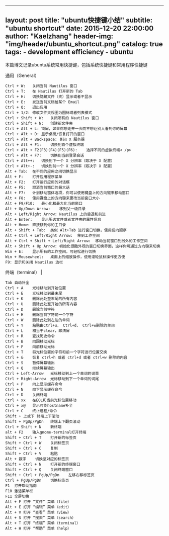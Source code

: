 ---
layout:     post
title:      "ubuntu快捷键小结"
subtitle:   "ubuntu shortcut"
date:       2015-12-20 22:00:00
author:     "Kaelzhang"
header-img: "img/header/ubuntu_shortcut.png"
catalog:    true
tags:
    - development efficiency
    - ubuntu
-

本篇博文记录ubuntu系统常用快捷键，包括系统快捷键和常用程序快捷键

通用（General）

    Ctrl + W:	关闭当前 Nautilus 窗口
    Ctrl + T:	在 Nautilus 打开新的 Tab
    Ctrl + H:	切换隐藏文件（夹）显示或者不显示
    Ctrl + E:	发送当前文档给某个 Email
    Ctrl + Q:	退出应用
    Ctrl + 1/2:	修改文件夹视图为图标或者列表模式
    Ctrl + Shift + W:	关闭所有的 Nautilus 窗口
    Ctrl + Shift + N:	创建新文件夹
    Ctrl + Alt + L:	锁屏，如果你想走开一会而不想让别人看到你的屏幕
	Ctrl + Alt + D:	显示桌面/恢复打开的窗口
    Ctrl + Alt + Backspace:	关闭 X 服务器
    Ctrl + Alt + F1:	切换到首个虚拟终端
    Ctrl + Alt + F2(F3)(F4)(F5)(F6):	选择不同的虚拟终端< /p>
    Ctrl + Alt + F7:	切换到当前登录会话
    Ctrl + Alt++:	切换到下一个 X 分辨率（取决于 X 配置）
    Ctrl + Alt+-:	切换到前一个 X 分辨率（取决于 X 配置）
    Alt + Tab:	在不同的应用之间切换显示
    Alt + F:	打开应用程序菜单
	Alt + F2:	打开运行应用的对话框
    Alt + F5:	取消当前窗口的最大话
    Alt + F7:	计划移动窗体选项，你可以使用键盘上的方向键来移动窗口
    Alt + F8:	使用键盘上的方向键来更改当前窗口大小
    Alt + F9/F10:	最小化和最大化当前窗口
    Alt + Up/Down Arrow:	移到父一级目录
    Alt + Left/Right Arrow:	Nautilus 上的后退和前进
    Alt + Enter:	显示所选文件或者文件夹的属性信息
    Alt + Home:	直接移到你的主目录
    Alt + Shift + Tab:	类似 Alt+Tab 进行窗口切换，使用反向顺序
    Alt + Ctrl + Left/Right Arrow:	移到工作空间
    Alt + Ctrl + Shift + Left/Right Arrow:	移动当前窗口到另外的工作空间
    Alt + Shift + Up Arrow:	初始化很酷外观的窗口切换界面，这样你可通过方向键来切换
    Win + E:	显示所有的工作空间，可轻松进行切换
    Win + Mousewheel:	桌面上的缩放操作，使用滚轮鼠标操作更方便
    F9:	显示和关闭 Nautilus 边栏

终端（terminal）      |

	Tab	自动补全
    Ctrl + A	光标移动到开始位置
    Ctrl + E	光标移动到最末尾
    Ctrl + K	删除此处至末尾的所有内容
    Ctrl + U	删除此处至开始的所有内容
    Ctrl + D	删除当前字符
    Ctrl + H	删除当前字符前一个字符
    Ctrl + W	删除此处到左边的单词
    Ctrl + Y	粘贴由Ctrl+u， Ctrl+d， Ctrl+w删除的单词
    Ctrl + L	相当于clear，即清屏
    Ctrl + R	查找历史命令
    Ctrl + B	向回移动光标
    Ctrl + F	向前移动光标
    Ctrl + T	将光标位置的字符和前一个字符进行位置交换
    Ctrl + &	恢复 ctrl+h 或者 ctrl+d 或者 ctrl+w 删除的内容
    Ctrl + S	暂停屏幕输出
    Ctrl + Q	继续屏幕输出
    Ctrl + Left-Arrow	光标移动到上一个单词的词首
    Ctrl + Right-Arrow	光标移动到下一个单词的词尾
    Ctrl + P	向上显示缓存命令
    Ctrl + N	向下显示缓存命令
    Ctrl + D	关闭终端
    Ctrl + xx	在EOL和当前光标位置移动
    Ctrl + x@	显示可能hostname补全
    Ctrl + C	终止进程/命令
    Shift + 上或下	终端上下滚动
    Shift + PgUp/PgDn	终端上下翻页滚动
    Ctrl + Shift + N	新终端
    alt + F2	输入gnome-terminal打开终端
    Shift + Ctrl + T	打开新的标签页
    Shift + Ctrl + W	关闭标签页
    Shift + Ctrl + C	复制
    Shift + Ctrl + V	粘贴
    Alt + 数字	切换至对应的标签页
    Shift + Ctrl + N	打开新的终端窗口
    Shift + Ctrl + Q	关闭终端窗口
    Shift + Ctrl + PgUp/PgDn	左移右移标签页
    Ctrl + PgUp/PgDn	切换标签页
    F1	打开帮助指南
    F10	激活菜单栏
    F11	全屏切换
    Alt + F	打开 “文件” 菜单（file）
    Alt + E	打开 “编辑” 菜单（edit）
    Alt + V	打开 “查看” 菜单（view）
    Alt + S	打开 “搜索” 菜单（search）
    Alt + T	打开 “终端” 菜单（terminal）
    Alt + H	打开 “帮助” 菜单（help）
